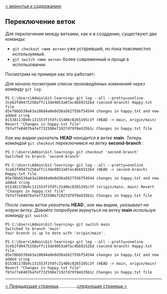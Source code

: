 [< вернутья к содержанию](./readme.md)

## Переключение веток

Для перключения между ветками, как и в созддании, существуют две команды:

- `git checkout <имя ветки>` уже устаревший, но пока повсеместно используемый.
- `git switch <имя ветки>` более современный и проще в использовании.

Посмотрим на примере как это работает:

_Для начала посмотрим список произведённых изменений через команду_ `git log`:

```
PS C:\Users\Admin\Git-learning> git log --all --pretty=oneline
3ceb2fd9475258affc13de9853a97ac4bb9152bd (second-branch) Happy.txt file
05e76bb539a63a180d4a0e0d36a5627556f54544 changes in happy.txt and new added sring
015381178b9c131553f3fdfc3140bc0265195c3f (HEAD -> main, origin/main) Revert "Changes in happy.txt file"
fbfe77e8407bafef732590e71927d79f8e635b1c Changes in happy.txt file
```

_Как мы видим указатель_ **HEAD** _находится в ветке_ **main**. _Теперь командой_ `git checkout` _переключимся на ветку_ **second-branch** :

```
PS C:\Users\Admin\Git-learning> git checkout 'second-branch'
Switched to branch 'second-branch'

PS C:\Users\Admin\Git-learning> git log --all --pretty=oneline
3ceb2fd9475258affc13de9853a97ac4bb9152bd (HEAD -> second-branch) Happy.txt file
05e76bb539a63a180d4a0e0d36a5627556f54544 changes in happy.txt and new added sring
015381178b9c131553f3fdfc3140bc0265195c3f (origin/main, main) Revert "Changes in happy.txt file"
fbfe77e8407bafef732590e71927d79f8e635b1c Changes in happy.txt file
```

_После смены ветки указатель_ **HEAD** _, как мы видим, указывает на новую ветку. Давайте попробуем вернуться на ветку_ **main** _используя команду_ `git switch`:

```
PS C:\Users\Admin\Git-learning> git switch main
Switched to branch 'main'
Your branch is up to date with 'origin/main'.

PS C:\Users\Admin\Git-learning> git log --all --pretty=oneline
3ceb2fd9475258affc13de9853a97ac4bb9152bd (second-branch) Happy.txt file
05e76bb539a63a180d4a0e0d36a5627556f54544 changes in happy.txt and new added sring
015381178b9c131553f3fdfc3140bc0265195c3f (HEAD -> main, origin/main) Revert "Changes in happy.txt file"
fbfe77e8407bafef732590e71927d79f8e635b1c Changes in happy.txt file
```

---

[< Предыдущая страница](./13-new-tree.md)...............[следующая страница >](./14-tree-switch.md)

